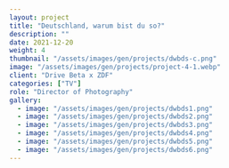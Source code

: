 ```yaml
---
layout: project
title: "Deutschland, warum bist du so?"
description: ""
date: 2021-12-20
weight: 4
thumbnail: "/assets/images/gen/projects/dwbds-c.png"
image: "/assets/images/gen/projects/project-4-1.webp"
client: "Drive Beta x ZDF"
categories: ["TV"]
role: "Director of Photography"
gallery:
  - image: "/assets/images/gen/projects/dwbds1.png"
  - image: "/assets/images/gen/projects/dwbds2.png"
  - image: "/assets/images/gen/projects/dwbds3.png"
  - image: "/assets/images/gen/projects/dwbds4.png"
  - image: "/assets/images/gen/projects/dwbds5.png"
  - image: "/assets/images/gen/projects/dwbds6.png"
---
```


